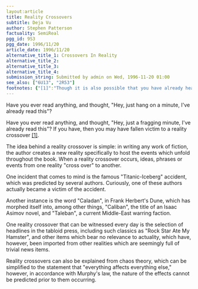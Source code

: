 ```yaml
---
layout:article
title: Reality Crossovers
subtitle: Deja Vu
author: Stephen Patterson
factuality: SemiReal
pgg_id: 9S3
pgg_date: 1996/11/20
article_date: 1996/11/20
alternative_title_1: Crossovers In Reality
alternative_title_2: 
alternative_title_3: 
alternative_title_4: 
submission_string: Submitted by admin on Wed, 1996-11-20 01:00
see_also: ["6U13", "2R53"]
footnotes: {"[1]":"Though it is also possible that you have already heard it."}
---
```

<div>
<p>Have you ever read anything, and thought, "Hey, just hang on a minute, I've already read this"?</p>
<p>Have you ever read anything, and thought, "Hey, just a fragging minute, I've already read this"? If you have, then you may have fallen victim to a reality crossover <a href="#footnotes.1" class="footnote-link">[1]</a>.</p>
<p>The idea behind a reality crossover is simple: in writing any work of fiction, the author creates a new reality specifically to host the events which unfold throughout the book. When a reality crossover occurs, ideas, phrases or events from one reality "cross over" to another.</p>
<p>One incident that comes to mind is the famous "Titanic-Iceberg" accident, which was predicted by several authors. Curiously, one of these authors actually became a victim of the accident.</p>
<p>Another instance is the word "Caladan", in Frank Herbert's Dune, which has morphed itself into, among other things, "Caliban", the title of an Isaac Asimov novel, and "Taleban", a current Middle-East warring faction.</p>
<p>One reality crossover that can be witnessed every day is the selection of headlines in the tabloid press, including such classics as "Rock Star Ate My Hamster", and other items which bear no relevance to actuality, which have, however, been imported from other realities which are seemingly full of trivial news items.</p>
<p>Reality crossovers can also be explained from chaos theory, which can be simplified to the statement that "everything affects everything else," however, in accordance with Murphy's law, the nature of the effects cannot be predicted prior to them occurring.</p>
</div>
